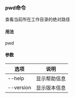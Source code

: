 ### pwd命令
查看当前所在工作目录的绝对路径
#### 用法
pwd

#### 参数
|选项|说明|
|----|----|
|--help|显示帮助信息|
|--version|显示版本信息|


